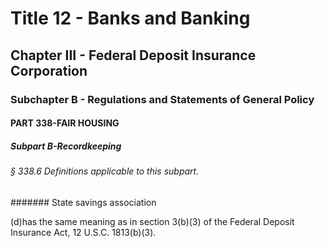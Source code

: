 
# Title 12 - Banks and Banking
## Chapter III - Federal Deposit Insurance Corporation
### Subchapter B - Regulations and Statements of General Policy
#### PART 338-FAIR HOUSING
##### Subpart B-Recordkeeping
###### § 338.6 Definitions applicable to this subpart.
####### State savings association

(d)has the same meaning as in section 3(b)(3) of the Federal Deposit Insurance Act, 12 U.S.C. 1813(b)(3).

